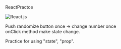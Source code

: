 ReactPractce

![React.js](http://postfiles5.naver.net/MjAxNzExMjJfMTc4/MDAxNTExMzQzOTg2MjA4.g3lnQ_X-vsMITvpeFyTLjHeZBFAcQ1K7ss7eChkBeQMg.6z6Y-RQJwlO0Q0ZYTKfFG0wpwP1PhS18t9MCEETmWpog.PNG.ninanung/%EC%8A%A4%ED%81%AC%EB%A6%B0%EC%83%B7_2017-11-22_18.45.41.png?type=w773)

Push randomize button once -> change number once  
onClick method make state change.

Practice for using "state", "prop".
